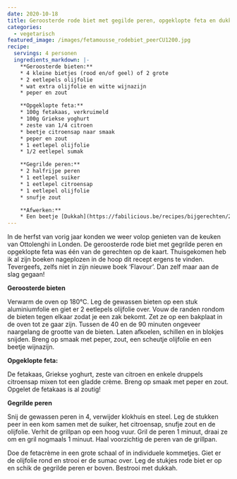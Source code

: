```yaml
---
date: 2020-10-18
title: Geroosterde rode biet met gegilde peren, opgeklopte feta en dukkah.
categories:
  - vegetarisch
featured_image: /images/fetamousse_rodebiet_peerCU1200.jpg
recipe:
  servings: 4 personen
  ingredients_markdown: |-
    **Geroosterde bieten:**
    * 4 kleine bietjes (rood en/of geel) of 2 grote 
    * 2 eetlepels olijfolie 
    * wat extra olijfolie en witte wijnazijn
    * peper en zout

    **Opgeklopte feta:**
    * 100g fetakaas, verkruimeld
    * 100g Griekse yoghurt
    * zeste van 1/4 citroen
    * beetje citroensap naar smaak
    * peper en zout
    * 1 eetlepel olijfolie
    * 1/2 eetlepel sumak

    **Gegrilde peren:**
    * 2 halfrijpe peren
    * 1 eetlepel suiker
    * 1 eetlepel citroensap
    * 1 eetlepel olijfolie
    * snufje zout

    **Afwerken:**
    * Een beetje [Dukkah](https://fabilicious.be/recipes/bijgerechten/2020/10/18/Dukkah/) of wat gehakte noten geroosterde
---
```

In de herfst van vorig jaar konden we weer volop genieten van de keuken van Ottolenghi in Londen. De geroosterde rode biet met gegrilde peren en opgeklopte feta was één van de  gerechten op de kaart.
Thuisgekomen heb ik al zijn boeken nageplozen in de hoop dit recept ergens te vinden.
Tevergeefs, zelfs niet in zijn nieuwe boek ‘Flavour’.
Dan zelf maar aan de slag gegaan!


<!--more-->

**Geroosterde bieten**

Verwarm de oven op 180°C.
Leg de gewassen bieten op een stuk aluminiumfolie en giet er 2 eetlepels olijfolie over.
Vouw de randen rondom de bieten tegen elkaar zodat je een zak bekomt.
Zet ze op een bakplaat in de oven tot ze gaar zijn. Tussen de 40 en de 90 minuten ongeveer naargelang de grootte van de bieten.
Laten afkoelen, schillen en in blokjes snijden.
Breng op smaak met peper, zout, een scheutje olijfolie en een beetje wijnazijn.

**Opgeklopte feta:**

De fetakaas, Griekse yoghurt, zeste van citroen en enkele druppels citroensap  mixen tot een gladde crème. Breng op smaak met peper en zout. Opgelet de fetakaas is al zoutig!

**Gegrilde peren**

Snij de gewassen peren in 4, verwijder klokhuis en steel.
Leg de stukken peer in een kom samen met de suiker, het citroensap, snufje zout en de olijfolie.
Verhit de grillpan op een hoog vuur. Gril de peren 1 minuut, draai ze om en gril nogmaals 1 minuut.
Haal voorzichtig de peren van de grillpan.


Doe de fetacrème in een grote schaal of in individuele kommetjes.
Giet er de olijfolie rond en strooi er de sumac over.
Leg de stukjes rode biet er op en schik de gegrilde peren er boven.
Bestrooi met dukkah.
 
